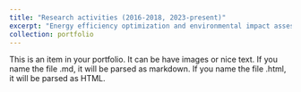 ```yaml
---
title: "Research activities (2016-2018, 2023-present)"
excerpt: "Energy efficiency optimization and environmental impact assessment of construction vehicle operations. <br/><img src='/images/wheel_loader.png'>"
collection: portfolio
---
```


This is an item in your portfolio. It can be have images or nice text. If you name the file .md, it will be parsed as markdown. If you name the file .html, it will be parsed as HTML. 
